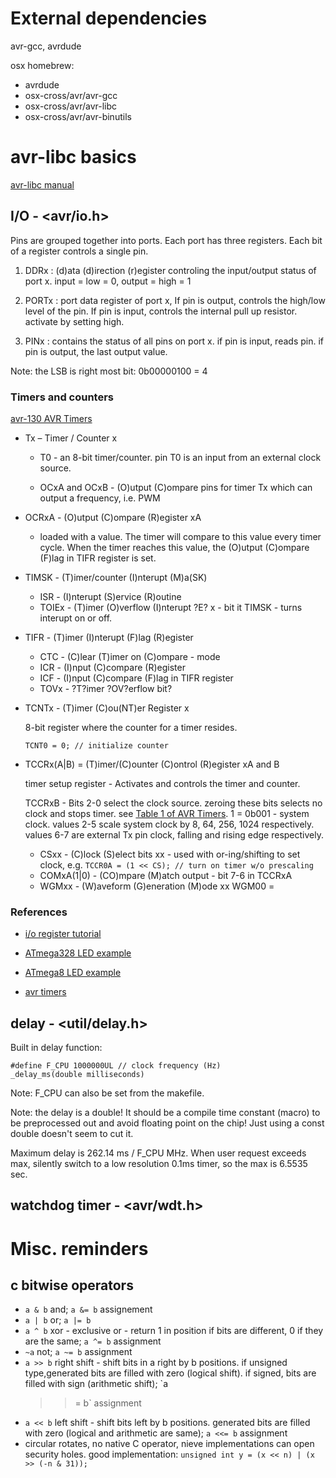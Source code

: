# External dependencies #

avr-gcc, avrdude

osx homebrew:

* avrdude
* osx-cross/avr/avr-gcc
* osx-cross/avr/avr-libc
* osx-cross/avr/avr-binutils


# avr-libc basics #

[avr-libc manual](http://nongnu.org/avr-libc/user-manual/)

## I/O - \<avr/io.h> ##

Pins are grouped together into ports.  Each port has three
registers. Each bit of a register controls a single pin.

  1. DDRx : (d)ata (d)irection (r)egister controling the input/output
     status of port x. input = low = 0, output = high = 1

  2. PORTx : port data register of port x, If pin is output, controls
     the high/low level of the pin. If pin is input, controls the
     internal pull up resistor. activate by setting high.
  
  3. PINx : contains the status of all pins on port x. if pin is
  input, reads pin. if pin is output, the last output value.

Note: the LSB is right most bit: 0b00000100 = 4

### Timers and counters ###

[avr-130 AVR Timers](/doc/avr-130-timers-doc2505.pdf)

* Tx – Timer / Counter x

  * T0 - an 8-bit timer/counter. pin T0 is an input from an external
    clock source.

  * OCxA and OCxB - (O)utput (C)ompare pins for timer Tx which can
    output a frequency, i.e. PWM

* OCRxA - (O)utput (C)ompare (R)egister xA

  * loaded with a value. The timer will compare to this value every
    timer cycle. When the timer reaches this value, the (O)utput
    (C)ompare (F)lag in TIFR register is set.

* TIMSK - (T)imer/counter (I)nterupt (M)a(SK)

  * ISR - (I)nterupt (S)ervice (R)outine
  * TOIEx - (T)imer (O)verflow (I)nterupt ?E? x - bit it TIMSK - turns interupt on or off.

* TIFR - (T)imer (I)nterupt (F)lag (R)egister

  * CTC - (C)lear (T)imer on (C)ompare - mode
  * ICR - (I)nput (C)compare (R)egister
  * ICF - (I)nput (C)compare (F)lag in TIFR register
  * TOVx - ?T?imer ?OV?erflow bit?

* TCNTx - (T)imer (C)ou(NT)er Register x

  8-bit register where the counter for a timer resides.

  `TCNT0 = 0; // initialize counter`

* TCCRx(A|B) = (T)imer/(C)ounter (C)ontrol (R)egister xA and B

  timer setup register - Activates and controls the timer and counter.

  TCCRxB - Bits 2-0 select the clock source. zeroing these bits selects no
  clock and stops timer. see
  [Table 1 of AVR Timers](/doc/avr-130-timers-doc2505.pdf). 1 =
  0b001 - system clock. values 2-5 scale system clock by 8, 64, 256,
  1024 respectively. values 6-7 are external Tx pin clock, falling and
  rising edge respectively.

  * CSxx - (C)lock (S)elect bits xx - used with or-ing/shifting to set clock, e.g. `TCCR0A = (1 << CS); // turn on timer w/o prescaling`
  * COMxA(1|0) - (CO)mpare (M)atch output - bit 7-6 in TCCRxA
  * WGMxx - (W)aveform (G)eneration (M)ode xx
WGM00 = 


### References ###

* [i/o register tutorial](https://iamsuhasm.wordpress.com/tutsproj/avr-gcc-tutorial/)
* [ATmega328 LED example](http://www.micahcarrick.com/tutorials/avr-microcontroller-tutorial/getting-started.html)
* [ATmega8 LED example](http://www.tuxgraphics.org/electronics/200904/avr-c-programming.shtml)

* [avr timers](http://maxembedded.com/2011/07/avr-timers-ctc-mode/)

## delay - \<util/delay.h> ##

Built in delay function:

    #define F_CPU 1000000UL // clock frequency (Hz)
    _delay_ms(double milliseconds)


Note: F_CPU can also be set from the makefile.

Note: the delay is a double! It should be a compile time constant
(macro) to be preprocessed out and avoid floating point on the chip!
Just using a const double doesn't seem to cut it.

Maximum delay is 262.14 ms / F_CPU MHz. When user request exceeds max,
silently switch to a low resolution 0.1ms timer, so the max is 6.5535
sec.


## watchdog timer - \<avr/wdt.h> ##



# Misc. reminders #

## c bitwise operators ##
* `a & b` and; `a &= b` assignement
* `a | b` or; `a |= b`
* `a ^ b` xor - exclusive or - return 1 in position if bits are
  different, 0 if they are the same; `a ^= b` assignment 
* `~a` not; `a ~= b` assignment
* `a >> b` right shift - shift bits in a right by b positions. if
  unsigned type,generated bits are filled with zero (logical
  shift). if signed, bits are filled with sign (arithmetic shift); `a
  >>= b` assignment
* `a << b` left shift - shift bits left by b positions. generated bits
  are filled with zero (logical and arithmetic are same); `a <<= b`
  assignment
* circular rotates, no native C operator, nieve implementations can
  open security holes. good implementation: `unsigned int y = (x << n)
  | (x >> (-n & 31));`
